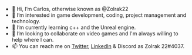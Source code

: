 - 👋 Hi, I’m Carlos, otherwise known as @Zolrak22 
- 👀 I’m interested in game development, coding, project management and technology.
- 🌱 I’m currently learning c++ and the Unreal engine.
- 💞️ I’m looking to collaborate on video games and I'm always willing to help where I can.
- 📫 You can reach me on [Twitter](https://twitter.com/Zolrak22), [LinkedIn](https://www.linkedin.com/in/carlospolopr/) & Discord as Zolrak 22#4037.

<!---
Zolrak22/Zolrak22 is a ✨ special ✨ repository because its `README.md` (this file) appears on your GitHub profile.
You can click the Preview link to take a look at your changes.
--->
